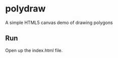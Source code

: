 polydraw
========

A simple HTML5 canvas demo of drawing polygons

Run
---

Open up the index.html file.
